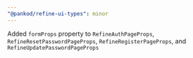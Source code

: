 ```yaml
---
"@pankod/refine-ui-types": minor
---
```


Added `formProps` property to `RefineAuthPageProps`, `RefineResetPasswordPageProps`, `RefineRegisterPageProps`, and `RefineUpdatePasswordPageProps`
